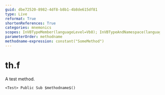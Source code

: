 ```yaml
---
guid: dbe72520-8982-4df8-b8b1-4b8de615df81
type: Live
reformat: True
shortenReferences: True
categories: mnemonics
scopes: InVBTypeMember(languageLevel=Vb8); InVBTypeAndNamespace(languageLevel=Vb8)
parameterOrder: methodname
methodname-expression: constant("SomeMethod")
---
```


# th.f

A test method.

```
<Test> Public Sub $methodname$()
```
